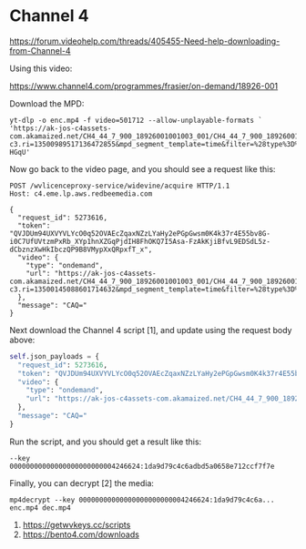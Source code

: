 # Channel 4

https://forum.videohelp.com/threads/405455-Need-help-downloading-from-Channel-4

Using this video:

https://www.channel4.com/programmes/frasier/on-demand/18926-001

Download the MPD:

~~~
yt-dlp -o enc.mp4 -f video=501712 --allow-unplayable-formats `
'https://ak-jos-c4assets-com.akamaized.net/CH4_44_7_900_18926001001003_001/CH4_44_7_900_18926001001003_001_J01.ism/stream.mpd?c3.ri=13500989517136472855&mpd_segment_template=time&filter=%28type%3D%3D%22video%22%26%26%28%28DisplayHeight%3E%3D288%29%26%26%28systemBitrate%3C4800000%29%29%29%7C%7Ctype%21%3D%22video%22&ts=1650915617&e=600&st=wk9eWkEeWVJzjYlveA4ysHMimJgJXGD5oCUjpu-HGqU'
~~~

Now go back to the video page, and you should see a request like this:

~~~
POST /wvlicenceproxy-service/widevine/acquire HTTP/1.1
Host: c4.eme.lp.aws.redbeemedia.com

{
  "request_id": 5273616,
  "token": "QVJDUm94UXVYVLYcO0q52OVAEcZqaxNZzLYaHy2ePGpGwsm0K4k37r4E55bv8G-i0C7UfUVtzmPxRb_XYp1hnXZGqPjdIH8FhOKQ7I5Asa-FzAkKjiBfvL9EDSdL5z-dCbznzXwHkIbczQP9B8VMypXxQRpxfT_x",
  "video": {
    "type": "ondemand",
    "url": "https://ak-jos-c4assets-com.akamaized.net/CH4_44_7_900_18926001001003_001/CH4_44_7_900_18926001001003_001_J01.ism/stream.mpd?c3.ri=13500145088601714632&mpd_segment_template=time&filter=%28type%3D%3D%22video%22%26%26%28%28DisplayHeight%3E%3D288%29%26%26%28systemBitrate%3C4800000%29%29%29%7C%7Ctype%21%3D%22video%22&ts=1650917217&e=600&st=EQehVvoFEAq_hXMQHqYy9IZhJpLINev_xyrX_FuMsVQ"
  },
  "message": "CAQ="
}
~~~

Next download the Channel 4 script [1], and update using the request body above:

~~~py
self.json_payloads = {
  "request_id": 5273616,
  "token": "QVJDUm94UXVYVLYcO0q52OVAEcZqaxNZzLYaHy2ePGpGwsm0K4k37r4E55bv8G-i0C7UfUVtzmPxRb_XYp1hnXZGqPjdIH8FhOKQ7I5Asa-FzAkKjiBfvL9EDSdL5z-dCbznzXwHkIbczQP9B8VMypXxQRpxfT_x",
  "video": {
    "type": "ondemand",
    "url": "https://ak-jos-c4assets-com.akamaized.net/CH4_44_7_900_18926001001003_001/CH4_44_7_900_18926001001003_001_J01.ism/stream.mpd?c3.ri=13500145088601714632&mpd_segment_template=time&filter=%28type%3D%3D%22video%22%26%26%28%28DisplayHeight%3E%3D288%29%26%26%28systemBitrate%3C4800000%29%29%29%7C%7Ctype%21%3D%22video%22&ts=1650917217&e=600&st=EQehVvoFEAq_hXMQHqYy9IZhJpLINev_xyrX_FuMsVQ"
  },
  "message": "CAQ="
}
~~~

Run the script, and you should get a result like this:

~~~
--key 00000000000000000000000004246624:1da9d79c4c6adbd5a0658e712ccf7f7e
~~~

Finally, you can decrypt [2] the media:

~~~
mp4decrypt --key 00000000000000000000000004246624:1da9d79c4c6a... enc.mp4 dec.mp4
~~~

1. https://getwvkeys.cc/scripts
2. https://bento4.com/downloads
